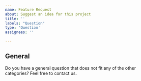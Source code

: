 ```yaml
---
name: Feature Request
about: Suggest an idea for this project
title: ''
labels: "Question"
type: 'Question'
assignees: ''

---
```



## General

Do you have a general question that does not fit any of the other categories? Feel free to contact us.